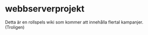 # webbserverprojekt

Detta är en rollspels wiki som kommer att innehålla flertal kampanjer. (Troligen) 